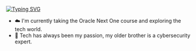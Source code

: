 <a href="https://git.io/typing-svg"><img src="https://readme-typing-svg.demolab.com?font=Signika&weight=700&size=26&pause=200&color=F7F7F7&width=435&lines=Hi%2C+my+name+is+Rafaela+;Welcome+to+my+profile!%E2%9C%A8" alt="Typing SVG" /></a>

- ☁️ I'm currently taking the Oracle Next One course and exploring the tech world.
- 🌙 Tech has always been my passion, my older brother is a cybersecurity expert.

<!--
**rafaelabarata/rafaelabarata** is a ✨ _special_ ✨ repository because its `README.md` (this file) appears on your GitHub profile.

Here are some ideas to get you started:

- 🔭 I’m currently working on ...
- 🌱 I’m currently learning ...
- 👯 I’m looking to collaborate on ...
- 🤔 I’m looking for help with ...
- 💬 Ask me about ...
- 📫 How to reach me: ...
- 😄 Pronouns: ...
- ⚡ Fun fact: ...
-->
